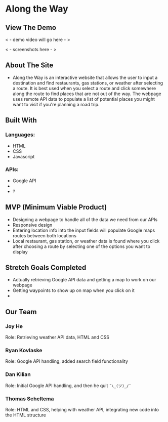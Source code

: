 # Along the Way


## View The Demo
< - demo video will go here - >

< - screenshots here - >


## About The Site
* Along the Way is an interactive website that allows the user to input a destination and find restaurants, gas stations, or weather after selecting a route. It is best used when you select a route and click somewhere along the route to find places that are not out of the way. The webpage uses remote API data to populate a list of potential places you might want to visit if you're planning a road trip.


## Built With

### Languages:
* HTML
* CSS
* Javascript


### APIs:
* Google API
* 
* ?

## MVP (Minimum Viable Product)
* Designing a webpage to handle all of the data we need from our APIs
* Responsive design 
* Entering location info into the input fields will populate Google maps routes between both locations
* Local restaurant, gas station, or weather data is found where you click after choosing a route by selecting one of the options you want to display

## Stretch Goals Completed
* Actually retrieving Google API data and getting a map to work on our webpage
* Getting waypoints to show up on map when you click on it 
* 


## Our Team

### Joy He
Role: Retrieving weather API data, HTML and CSS

### Ryan Kovlaske
Role: Google API handling, added search field functionality

### Dan Kilian
Role: Initial Google API handling, and then he quit `¯\_(ツ)_/¯`

### Thomas Scheltema
Role: HTML and CSS, helping with weather API, integrating new code into the HTML structure